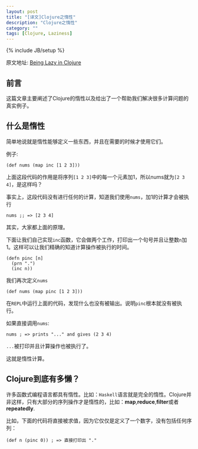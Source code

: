 ```yaml
---
layout: post
title: "[译文]Clojure之惰性"
description: "Clojure之惰性"
category: ""
tags: [Clojure, Laziness]
---
```

{% include JB/setup %}

原文地址: [Being Lazy in Clojure](http://noobtuts.com/clojure/being-lazy-in-clojure)

## 前言

这篇文章主要阐述了Clojure的惰性以及给出了一个帮助我们解决很多计算问题的真实例子。

## 什么是惰性

简单地说就是惰性能够定义一些东西，并且在需要的时候才使用它们。

例子:

    (def nums (map inc [1 2 3]))

上面这段代码的作用是将序列`[1 2 3]`中的每一个元素加1，所以nums就为`[2 3 4]`，是这样吗？

事实上，这段代码没有进行任何的计算，知道我们使用`nums`，加1的计算才会被执行

    nums ;; => [2 3 4]

其实，大家都上面的原理。

下面让我们自己实现`inc`函数，它会做两个工作，打印出一个句号并且让整数`n`加1。这样可以让我们精确的知道计算操作被执行的时间。

    (defn pinc [n]
      (prn ".")
      (inc n))

我们再次定义`nums`

    (def nums (map pinc [1 2 3]))

在`REPL`中运行上面的代码，发现什么也没有被输出。说明`pinc`根本就没有被执行。

如果直接调用`nums`:

    nums ; => prints "..." and gives (2 3 4)

`...`被打印并且计算操作也被执行了。

这就是惰性计算。

## Clojure到底有多懒？
许多函数式编程语言都具有惰性。比如：`Haskell`语言就是完全的惰性。Clojure并非这样，只有大部分的序列操作才是惰性的，比如：**map**,**reduce**,**filter**或者**repeatedly**.

比如，下面的代码将直接被求值，因为它仅仅是定义了一个数字，没有包括任何序列：

    (def n (pinc 0)) ; => 直接打印出 "."
